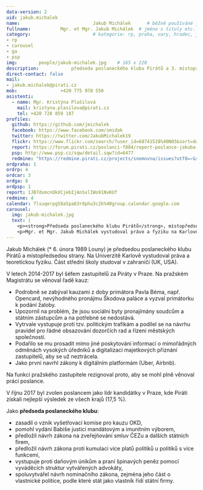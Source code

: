 ```yaml
---
data-version: 2
uid: jakub.michalek
name:                           Jakub Michálek  	# běžně používáné jméno
fullname: 			Mgr. et Mgr. Jakub Michálek  # jméno s tituly etc.
category:                       # kategorie: rp, praha, vary, hradec, jmk, senat
- rp
- carousel
- ga
- psp
img: 		people/jakub-michalek.jpg    # 165 x 220
description: 			předseda poslaneckého klubu Pirátů a 3. místopředseda strany             	        			# kratký popis, max 160 znaků
direct-contact: false
mail:
- jakub.michalek@pirati.cz
mob: 				+420 775 978 550
asistenti:
  - name: Mgr. Kristýna Plašilová
    mail: kristyna.plasilova@pirati.cz
    tel: +420 728 859 187
profiles:
  github: https://github.com/jmichalek
  facebook: https://www.facebook.com/smidak
  twitter: https://twitter.com/JakubMichalek19
  flickr: https://www.flickr.com/search/?user_id=68741528%40N03&sort=date-taken-desc&text=jakub%20mich%C3%A1lek&view_all=1
  report: https://forum.pirati.cz/poslanci-f884/report-poslance-jakuba-michalka-t38876.html
  psp: http://www.psp.cz/sqw/detail.sqw?id=6477
  redmine: "https://redmine.pirati.cz/projects/snemovna/issues?utf8=✓&set_filter=1&f[]=status_id&op[status_id]=o&f[]=fixed_version_id&op[fixed_version_id]==&v[fixed_version_id][]=28&f[]=assigned_to_id&op[assigned_to_id]==&v[assigned_to_id][]=4&f[]=&c[]=subject&c[]=status&c[]=priority&c[]=due_date&c[]=done_ratio&group_by=assigned_to&t[]="
ordpraha: 1
ordrp: 4
ordcar: 3
ordga: 8
ordpsp: 1
report: 1JB7dxmcnOkXCjebIjAnSxlIWo91NvKUf
redmine: 4
calendar: 7lsuqerpg58a5pa63r8phu3c2k%40group.calendar.google.com
carousel:
  img: jakub-michalek.jpg
  text: |
    <p><strong>Předseda poslaneckého klubu Pirátů</strong>, místopředseda strany, místopředseda ústavně právního výboru PSP ČR a poslanec Pirátů zodpovědný za oblast justice.</p>
    <p>Mgr. et Mgr. Jakub Michálek vystudoval právo a fyziku na Karlově univerzitě, následně pracoval jako právník, pražský zastupitel a poslanec. Zaměřuje se na svobodný přístup k informacím, autorské právo a digitální ekonomiku. </p>
---
```


Jakub Michálek (* 6. února 1989 Louny) je předsedou poslaneckého klubu Pirátů a místopředsedou strany. Na Univerzitě Karlově vystudoval práva a teoretickou fyziku. Část střední školy studoval v zahraničí (UK, USA). 

V letech 2014-2017 byl šéfem zastupitelů za Piráty v Praze. Na pražském Magistrátu se věnoval řadě kauz: 

* Podrobně se zabýval kauzami z doby primátora Pavla Béma, např. Opencard, nevýhodného pronájmu Škodova paláce a vyzval primátorku k podání žaloby. 
* Upozornil na problém, že jsou sociální byty pronajímány soudcům a státním zástupcům a na potřebné se nedostává. 
* Vytrvale vystupuje proti tzv. politickým trafikám a podílel se na návrhu pravidel pro řádné obsazování dozorčích rad a řízení městských společností. 
* Podařilo se mu prosadit mimo jiné poskytování informací o mimořádných odměnách vysokých úředníků a digitalizaci majetkových přiznání zastupitelů, aby se už neztrácela. 
* Jako první navrhl zákony k digitálním platformám (Uber, Airbnb). 

Na funkci pražského zastupitele rezignoval proto, aby se mohl plně věnoval práci poslance. 

V říjnu 2017 byl zvolen poslancem jako lídr kandidátky v Praze, kde Piráti získali nejlepší výsledek ze všech krajů (17,5 %). 

Jako **předseda poslaneckého klubu**: 

* zasadil o vznik vyšetřovací komise pro kauzu OKD, 
* pomohl vydání Babiše justici mandátovým a imunitním výborem,
* předložil návrh zákona na zveřejňování smluv ČEZu a dalších státních firem, 
* předložil návrh zákona proti kumulaci více platů politiků u politiků s více funkcemi, 
* vystupuje proti daňovým únikům a praní špinavých peněz pomocí vyváděcích struktur vytvářených advokáty,
* spoluvytvářel návrh nominačního zákona, zejména jeho část o vlastnické politice, podle které stát jako vlastník řídí státní firmy.
